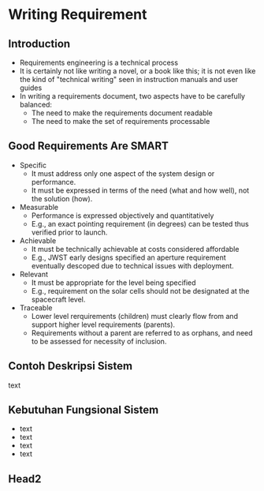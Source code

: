 # Writing Requirement

## Introduction

- Requirements engineering is a technical process
- It is certainly not like writing a novel, or a book like this; it is not even like the kind of "technical writing" seen in instruction manuals and user guides
- In writing a requirements document, two aspects have to be carefully balanced:
  - The need to make the requirements document readable
  - The need to make the set of requirements processable

## Good Requirements Are SMART

- Specific
  - It must address only one aspect of the system design or performance.
  - It must be expressed in terms of the need (what and how well), not the solution (how).
- Measurable
  - Performance is expressed objectively and quantitatively
  - E.g., an exact pointing requirement (in degrees) can be tested thus verified prior to launch.
- Achievable
  - It must be technically achievable at costs considered affordable
  - E.g., JWST early designs specified an aperture requirement eventually descoped due to technical issues with deployment.
- Relevant
  - It must be appropriate for the level being specified
  - E.g., requirement on the solar cells should not be designated at the spacecraft level.
- Traceable
  - Lower level rerquirements (children) must clearly flow from and support higher level requirements (parents).
  - Requirements without a parent are referred to as orphans, and need to be assessed for necessity of inclusion.

## Contoh Deskripsi Sistem

text

## Kebutuhan Fungsional Sistem

- text
- text
- text
- text

## Head2
